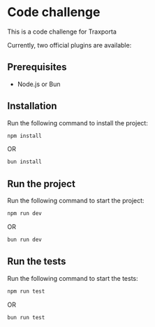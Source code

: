 # Code challenge

This is a code challenge for Traxporta

Currently, two official plugins are available:

## Prerequisites

- Node.js or Bun

## Installation

Run the following command to install the project:

```bash
npm install
```

OR

```bash
bun install
```

## Run the project

Run the following command to start the project:

```bash
npm run dev
```

OR

```bash
bun run dev
```

## Run the tests

Run the following command to start the tests:

```bash
npm run test
```

OR

```bash
bun run test
```
